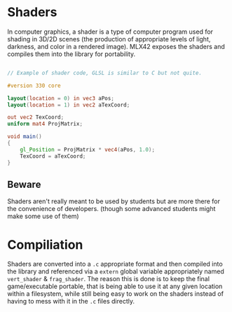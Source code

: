 <!----------------------------------------------------------------------------
Copyright @ 2021-2022 Codam Coding College. All rights reserved.
See copyright and license notice in the root project for more information.
----------------------------------------------------------------------------->

# Shaders

In computer graphics, a shader is a type of computer program used for shading in 3D/2D scenes (the production of appropriate levels of light, darkness, and color in a rendered image). MLX42 exposes the shaders and compiles them into the library for portability.

```glsl

// Example of shader code, GLSL is similar to C but not quite.

#version 330 core

layout(location = 0) in vec3 aPos;
layout(location = 1) in vec2 aTexCoord;

out vec2 TexCoord;
uniform mat4 ProjMatrix;

void main()
{
	gl_Position = ProjMatrix * vec4(aPos, 1.0);
	TexCoord = aTexCoord;
}

```

## Beware

Shaders aren't really meant to be used by students but are more there for the convenience of developers. (though some advanced students might make some use of them)

# Compiliation

Shaders are converted into a `.c` appropriate format and then compiled into the library and referenced via a `extern` global variable appropriately named `vert_shader` & `frag_shader`. The reason this is done is to keep the final game/executable portable, that is being able to use it at any given location within a filesystem, while still being easy to work on the shaders instead of having to mess with it in the `.c` files directly. 
